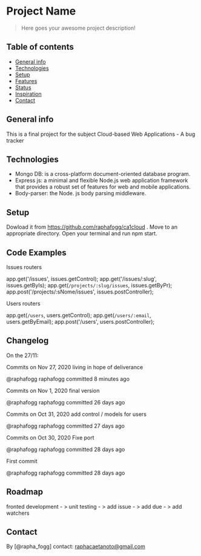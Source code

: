 # Project Name
> Here goes your awesome project description!

## Table of contents
* [General info](#general-info)
* [Technologies](#technologies)
* [Setup](#setup)
* [Features](#features)
* [Status](#status)
* [Inspiration](#inspiration)
* [Contact](#contact)

## General info
This is a final project for the subject Cloud-based Web Applications - A bug tracker


## Technologies
* Mongo DB:  is a cross-platform document-oriented database program.
* Express js: a minimal and flexible Node.js web application framework that provides a robust set of features for web and mobile applications.
* Body-parser: the Node. js body parsing middleware.

## Setup
Dowload it from https://github.com/raphafogg/ca1cloud . Move to an appropriate directory. Open your terminal and run npm start.

## Code Examples
Issues routers

app.get('/issues', issues.getControl);
app.get('/issues/:slug', issues.getByIs);
app.get(`/projects/:slug/issues`, issues.getByPr);
app.post('/projects/:sNome/issues', issues.postController);

Users routers

app.get(`/users`, users.getControl);
app.get(`/users/:email`, users.getByEmail);
app.post('/users', users.postController);


## Changelog

On the 27/11:

Commits on Nov 27, 2020
living in hope of deliverance

@raphafogg
raphafogg committed 8 minutes ago
 
Commits on Nov 1, 2020
final version

@raphafogg
raphafogg committed 26 days ago
 
Commits on Oct 31, 2020
add control / models for users

@raphafogg
raphafogg committed 27 days ago
 
Commits on Oct 30, 2020
Fixe port

@raphafogg
raphafogg committed 28 days ago
 
First commit

@raphafogg
raphafogg committed 28 days ago


## Roadmap

fronted development - > unit testing - > add issue - > add due - > add watchers

## Contact
By [@rapha_fogg]
contact: raphacaetanoto@gmail.com